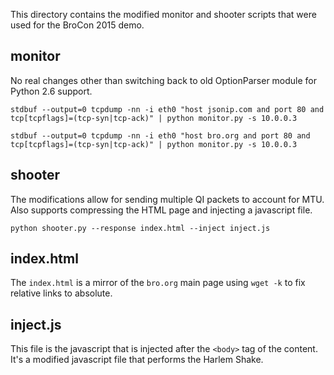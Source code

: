 This directory contains the modified monitor and shooter scripts that were
used for the BroCon 2015 demo.

monitor
-------
No real changes other than switching back to old OptionParser module for Python 2.6 support.

``stdbuf --output=0 tcpdump -nn -i eth0 "host jsonip.com and port 80 and tcp[tcpflags]=(tcp-syn|tcp-ack)" | python monitor.py -s 10.0.0.3``

``stdbuf --output=0 tcpdump -nn -i eth0 "host bro.org and port 80 and tcp[tcpflags]=(tcp-syn|tcp-ack)" | python monitor.py -s 10.0.0.3``

shooter
-------
The modifications allow for sending multiple QI packets to account for MTU.
Also supports compressing the HTML page and injecting a javascript file.

``python shooter.py --response index.html --inject inject.js``

index.html
----------
The `index.html` is a mirror of the `bro.org` main page using `wget -k` to fix relative links to absolute.

inject.js
---------
This file is the javascript that is injected after the `<body>` tag of the content. It's a modified javascript file that performs the Harlem Shake.
